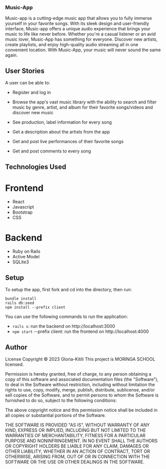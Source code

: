 ### Music-App
Music-app is a cutting-edge music app that allows you to fully immerse yourself in your favorite songs.
With its sleek design and user-friendly interface, Music-app offers a unique audio experience that brings your music to life like never before.
Whether you're a casual listener or an avid music lover, Music-App has something for everyone. Discover new artists, create playlists, and enjoy high-quality audio streaming all in one convenient location. With Music-App, your music will never sound the same again.




## User Stories

A user can be able to:

- Register and log in
- Browse the app's vast music library with the ability to search and filter music by genre, artist, and album
  for their favorite songs/videos and discover new music

- See production, label information for every song

- Get a description about the artists from the app

- Get and post live performances of their favorite songs

- Get and post comments to every song

## Technologies Used

# Frontend

- React
- Javascript
- Bootstrap
- CSS

# Backend

- Ruby on Rails
- Active Model
- SQLite3

## Setup

To setup the app, first fork and cd into the directory, then run:

```
bundle install
rails db:seed
npm install --prefix client
```

You can use the following commands to run the application:

- `rails s`: run the backend on http://localhost:3000
- `npm start` --prefix client: run the frontend on http://localhost:4000

## Author



License
Copyright © 2023 Gloria-Kitili This project is MORINGA SCHOOL licensed.

Permission is hereby granted, free of charge, to any person obtaining a copy of this software and associated documentation files (the "Software"), to deal in the Software without restriction, including without limitation the rights to use, copy, modify, merge, publish, distribute, sublicense, and/or sell copies of the Software, and to permit persons to whom the Software is furnished to do so, subject to the following conditions:

The above copyright notice and this permission notice shall be included in all copies or substantial portions of the Software.

THE SOFTWARE IS PROVIDED "AS IS", WITHOUT WARRANTY OF ANY KIND, EXPRESS OR IMPLIED, INCLUDING BUT NOT LIMITED TO THE WARRANTIES OF MERCHANTABILITY, FITNESS FOR A PARTICULAR PURPOSE AND NONINFRINGEMENT. IN NO EVENT SHALL THE AUTHORS OR COPYRIGHT HOLDERS BE LIABLE FOR ANY CLAIM, DAMAGES OR OTHER LIABILITY, WHETHER IN AN ACTION OF CONTRACT, TORT OR OTHERWISE, ARISING FROM, OUT OF OR IN CONNECTION WITH THE SOFTWARE OR THE USE OR OTHER DEALINGS IN THE SOFTWARE.
